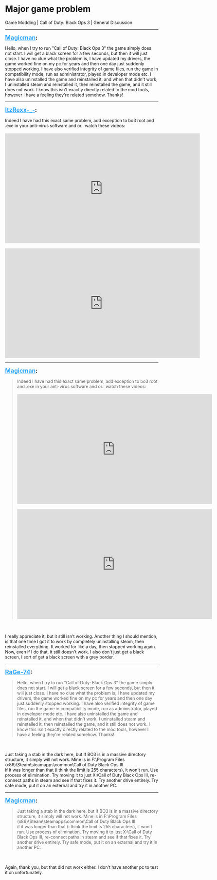 # Major game problem
Game Modding | Call of Duty: Black Ops 3 | General Discussion

---
<strong style="font-size: 1.4em;"><span style="text-decoration: underline;text-decoration-color: #34a7f9;"><span style="color:#34a7f9;">Magicman</span></span>:</strong>

<p>Hello, when I try to run &quot;Call of Duty: Black Ops 3&quot; the game simply does not start. I will get a black screen for a few seconds, but then it will just close. I have no clue what the problem is, I have updated my drivers, the game worked fine on my pc for years and then one day just suddenly stopped working. I have also verified integrity of game files, run the game in compatibility mode, run as administrator, played in developer mode etc. I have also uninstalled the game and reinstalled it, and when that didn&#39;t work, I uninstalled steam and reinstalled it, then reinstalled the game, and it still does not work. I know this isn&#39;t exactly directly related to the mod tools, however I have a feeling they&#39;re related somehow. Thanks!</p>

---
<strong style="font-size: 1.4em;"><span style="text-decoration: underline;text-decoration-color: #34a7f9;"><span style="color:#34a7f9;">ItzRexx-_-</span></span>:</strong>

<p>Indeed I have had this exact same problem, add exception to bo3 root and .exe in your anti-virus software and or.. watch these videos:<br /><br /><iframe type="text/html" width="640" height="360" src="https://www.youtube.com/embed/QIbyzT4RSWU" frameborder="0"></iframe><br /><br /><iframe type="text/html" width="640" height="360" src="https://www.youtube.com/embed/8GPKH5luq-4" frameborder="0"></iframe></p>

---
<strong style="font-size: 1.4em;"><span style="text-decoration: underline;text-decoration-color: #34a7f9;"><span style="color:#34a7f9;">Magicman</span></span>:</strong>

<p><blockquote>Indeed I have had this exact same problem, add exception to bo3 root and .exe in your anti-virus software and or.. watch these videos:<br /><br /><iframe type="text/html" width="640" height="360" src="https://www.youtube.com/embed/QIbyzT4RSWU" frameborder="0"></iframe><br /><br /><iframe type="text/html" width="640" height="360" src="https://www.youtube.com/embed/8GPKH5luq-4" frameborder="0"></iframe><br /></blockquote><br /><br />I really appreciate it, but it still isn&#39;t working. Another thing I should mention, is that one time I got it to work by completely uninstalling steam, then reinstalled everything. It worked for like a day, then stopped working again. Now, even if I do that, it still doesn&#39;t work. I also don&#39;t just get a black screen, I sort of get a black screen with a grey border.</p>

---
<strong style="font-size: 1.4em;"><span style="text-decoration: underline;text-decoration-color: #34a7f9;"><span style="color:#34a7f9;">RaGe-74</span></span>:</strong>

<p><blockquote>Hello, when I try to run &quot;Call of Duty: Black Ops 3&quot; the game simply does not start. I will get a black screen for a few seconds, but then it will just close. I have no clue what the problem is, I have updated my drivers, the game worked fine on my pc for years and then one day just suddenly stopped working. I have also verified integrity of game files, run the game in compatibility mode, run as administrator, played in developer mode etc. I have also uninstalled the game and reinstalled it, and when that didn&#39;t work, I uninstalled steam and reinstalled it, then reinstalled the game, and it still does not work. I know this isn&#39;t exactly directly related to the mod tools, however I have a feeling they&#39;re related somehow. Thanks!<br /></blockquote><br /><br />Just taking a stab in the dark here, but If BO3 is in a massive directory structure, it simply will not work. Mine is in F:\Program Files (x86)\Steam\steamapps\common\Call of Duty Black Ops III<br />if it was longer than that (i think the limit is 255 characters), it won&#39;t run.  Use process of elimination. Try moving it to just X:\Call of Duty Black Ops III, re-connect paths in steam and see if that fixes it. Try another drive entirely. Try safe mode, put it on an external and try it in another PC.</p>

---
<strong style="font-size: 1.4em;"><span style="text-decoration: underline;text-decoration-color: #34a7f9;"><span style="color:#34a7f9;">Magicman</span></span>:</strong>

<p><blockquote>Just taking a stab in the dark here, but If BO3 is in a massive directory structure, it simply will not work. Mine is in F:\Program Files (x86)\Steam\steamapps\common\Call of Duty Black Ops III<br />if it was longer than that (i think the limit is 255 characters), it won&#39;t run.  Use process of elimination. Try moving it to just X:\Call of Duty Black Ops III, re-connect paths in steam and see if that fixes it. Try another drive entirely. Try safe mode, put it on an external and try it in another PC.<br /></blockquote><br /><br />Again, thank you, but that did not work either. I don&#39;t have another pc to test it on unfortunately.</p>
